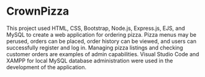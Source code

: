 # CrownPizza

This project used HTML, CSS, Bootstrap, Node.js, Express.js, EJS, and MySQL to create a web application for ordering pizza. 
Pizza menus may be perused, orders can be placed, order history can be viewed, and users can successfully register and log in. 
Managing pizza listings and checking customer orders are examples of admin capabilities. 
Visual Studio Code and XAMPP for local MySQL database administration were used in the development of the application.
